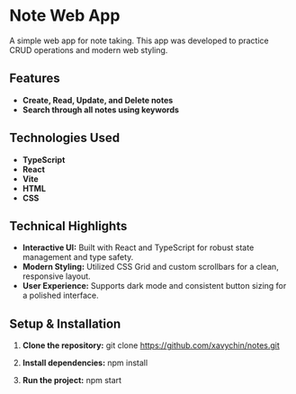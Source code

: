 # Note Web App

A simple web app for note taking. This app was developed to practice CRUD operations and modern web styling.

## Features

- **Create, Read, Update, and Delete notes**
- **Search through all notes using keywords**

## Technologies Used

- **TypeScript**
- **React**
- **Vite**
- **HTML**
- **CSS**

## Technical Highlights

- **Interactive UI:** Built with React and TypeScript for robust state management and type safety.
- **Modern Styling:** Utilized CSS Grid and custom scrollbars for a clean, responsive layout.
- **User Experience:** Supports dark mode and consistent button sizing for a polished interface.

## Setup & Installation

1. **Clone the repository:**
   git clone https://github.com/xavychin/notes.git

2. **Install dependencies:**
   npm install

3. **Run the project:**
   npm start
